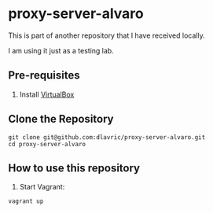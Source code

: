 # proxy-server-alvaro

This is part of another repository that I have received locally.

I am using it just as a testing lab.


## Pre-requisites

1. Install [VirtualBox](https://www.virtualbox.org/)

## Clone the Repository

```shell
git clone git@github.com:dlavric/proxy-server-alvaro.git
cd proxy-server-alvaro
```

## How to use this repository

1. Start Vagrant:

```shell
vagrant up
```
